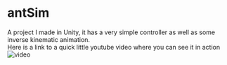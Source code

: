 # antSim
A project I made in Unity, it has a very simple controller as well as some inverse kinematic animation.    
Here is a link to a quick little youtube video where you can see it in action
![video](https://youtu.be/rDUXuZG8yDE)
